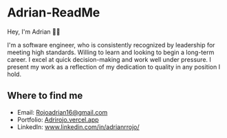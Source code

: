 # Adrian-ReadMe

Hey, I'm Adrian 🙋‍♂️

<!-- <p align="center">
<img width='500' height='300'  alt="Adrian Rojo profile page card" src="https://user-images.githubusercontent.com/108231637/205417720-a1a20b66-9e16-4c45-93d8-55b4d3402c51.png">
  </p> -->
I'm a software engineer, who is consistently recognized by leadership for meeting high standards. Willing to learn and looking to begin a long-term career. I excel at quick decision-making and work well under pressure. I present my work as a reflection of my dedication to quality in any position I hold.

## Where to find me

- Email: 
  Rojoadrian16@gmail.com
- Portfolio:
  [Adrirojo.vercel.app](Adrirojo.vercel.app)
- LinkedIn:
  www.linkedin.com/in/adrianrrojo/

